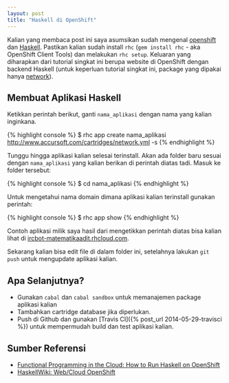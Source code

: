```yaml
---
layout: post
title: "Haskell di OpenShift"
---
```


Kalian yang membaca post ini saya asumsikan sudah mengenal
[openshift][openshift] dan [Haskell][haskell]. Pastikan kalian sudah install
`rhc` (`gem install rhc` - aka OpenShift Client Tools) dan melakukan `rhc
setup`. Keluaran yang diharapkan dari tutorial singkat ini berupa website di
OpenShift dengan backend Haskell (untuk keperluan tutorial singkat ini,
package yang dipakai hanya
[network]()). 

## Membuat Aplikasi Haskell

Ketikkan perintah berikut, ganti `nama_aplikasi` dengan nama yang kalian inginkana.

{% highlight console %}
$ rhc app create nama_aplikasi \
http://www.accursoft.com/cartridges/network.yml -s
{% endhighlight %}

Tunggu hingga aplikasi kalian selesai terinstall. Akan ada folder baru
sesuai dengan `nama_aplikasi` yang kalian berikan di perintah diatas tadi.
Masuk ke folder tersebut:

{% highlight console %}
$ cd nama_aplikasi
{% endhighlight %}

Untuk mengetahui nama domain dimana aplikasi kalian terinstall gunakan
perintah:

{% highlight console %}
$ rhc app show
{% endhighlight %}

Contoh aplikasi milik saya hasil dari mengetikkan perintah diatas bisa
kalian lihat di [ircbot-matematikaadit.rhcloud.com][ircbot].

Sekarang kalian bisa edit file di dalam folder ini, setelahnya lakukan `git
push` untuk mengupdate aplikasi kalian.

## Apa Selanjutnya?

- Gunakan `cabal` dan `cabal sandbox` untuk memanajemen package aplikasi
  kalian
- Tambahkan cartridge database jika diperlukan.
- Push di Github dan gunakan [Travis CI]({% post_url 2014-05-29-travisci %})
  untuk mempermudah build dan test aplikasi kalian.

## Sumber Referensi

- [Functional Programming in the Cloud: How to Run Haskell on OpenShift][fpincloud]
- [HaskellWiki: Web/Cloud OpenShift][wiki]


[wiki]: http://www.haskell.org/haskellwiki/Web/Cloud#OpenShift
[openshift]: https://www.openshift.com/
[haskell]: http://haskell-lang.org/
[network]: https://hackage.haskell.org/package/network
[ircbot]: http://ircbot-matematikaadit.rhcloud.com/
[fpincloud]: https://www.openshift.com/blogs/functional-programming-in-the-cloud-how-to-run-haskell-on-openshift
